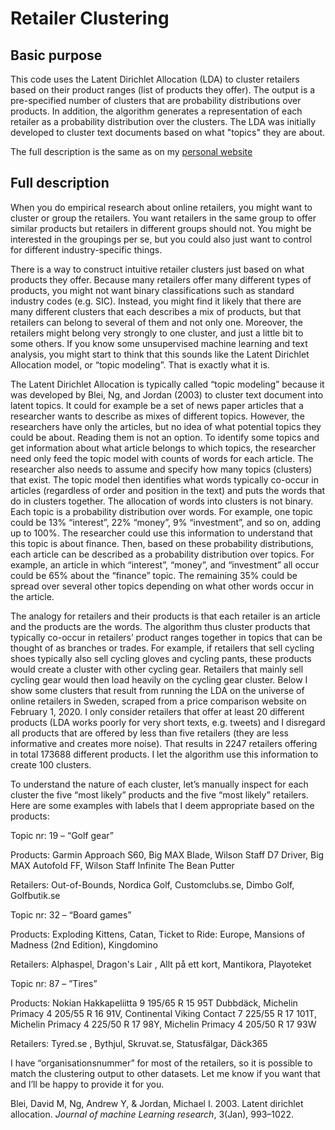 Retailer Clustering 
===================

Basic purpose
-------------

This code uses the Latent Dirichlet Allocation (LDA) to cluster retailers based on their product ranges (list of products they 
offer). The output is a pre-specified number of clusters that are probability distributions over products. In addition, the 
algorithm generates a representation of each retailer as a probability distribution over the clusters. The LDA was initially 
developed to cluster text documents based on what "topics" they are about.

The full description is the same as on my [personal website](https://sites.google.com/view/hampuspoppius/extra/e-tailer-clustering "personal website")

Full description
----------------

When you do empirical research about online retailers, you might want to cluster or group the retailers. You want retailers in the same group to offer similar products but retailers in different groups should not. You might be interested in the groupings per se, but you could also just want to control for different industry-specific things.

There is a way to construct intuitive retailer clusters just based on what products they offer. Because many retailers offer many different types of products, you might not want binary classifications such as standard industry codes (e.g. SIC). Instead, you might find it likely that there are many different clusters that each describes a mix of products, but that retailers can belong to several of them and not only one. Moreover, the retailers might belong very strongly to one cluster, and just a little bit to some others. If you know some unsupervised machine learning and text analysis, you might start to think that this sounds like the Latent Dirichlet Allocation model, or “topic modeling”. That is exactly what it is.

The Latent Dirichlet Allocation is typically called “topic modeling” because it was developed by Blei, Ng, and Jordan (2003) to cluster text document into latent topics. It could for example be a set of news paper articles that a researcher wants to describe as mixes of different topics. However, the researchers have only the articles, but no idea of what potential topics they could be about. Reading them is not an option. To identify some topics and get information about what article belongs to which topics, the researcher need only feed the topic model with counts of words for each article. The researcher also needs to assume and specify how many topics (clusters) that exist. The topic model then identifies what words typically co-occur in articles (regardless of order and position in the text) and puts the words that do in clusters together. The allocation of words into clusters is not binary. Each topic is a probability distribution over words. For example, one topic could be 13% “interest”, 22% “money”, 9% “investment”, and so on, adding up to 100%. The researcher could use this information to understand that this topic is about finance. Then, based on these probability distributions, each article can be described as a probability distribution over topics. For example, an article in which “interest”,  “money”, and “investment” all occur could be 65% about the “finance” topic. The remaining 35% could be spread over several other topics depending on what other words occur in the article.

The analogy for retailers and their products is that each retailer is an article and the products are the words. The algorithm thus cluster products that typically co-occur in retailers’ product ranges together in topics that can be thought of as branches or trades. For example, if retailers that sell cycling shoes typically also sell cycling gloves and cycling pants, these products would create a cluster with other cycling gear. Retailers that mainly sell cycling gear would then load heavily on the cycling gear cluster. Below I show some clusters that result from running the LDA on the universe of online retailers in Sweden, scraped from a price comparison website on February 1, 2020. I only consider retailers that offer at least 20 different products (LDA works poorly for very short texts, e.g. tweets) and I disregard all products that are offered by less than five retailers (they are less informative and creates more noise). That results in 2247 retailers offering in total 173688 different products. I let the algorithm use this information to create 100 clusters.

To understand the nature of each cluster, let’s manually inspect for each cluster the five “most likely” products and the five “most likely” retailers. Here are some examples with labels that I deem appropriate based on the products:



Topic nr: 19 – “Golf gear”

Products: Garmin Approach S60, Big MAX Blade, Wilson Staff D7 Driver, Big MAX Autofold FF, Wilson Staff Infinite The Bean Putter

Retailers: Out-of-Bounds, Nordica Golf, Customclubs.se, Dimbo Golf, Golfbutik.se

 

Topic nr: 32 – “Board games”

Products: Exploding Kittens, Catan, Ticket to Ride: Europe, Mansions of Madness (2nd Edition), Kingdomino

Retailers: Alphaspel, Dragon's Lair , Allt på ett kort, Mantikora, Playoteket

 

Topic nr: 87 – ”Tires”

Products: Nokian Hakkapeliitta 9 195/65 R 15 95T Dubbdäck, Michelin Primacy 4 205/55 R 16 91V, Continental Viking Contact 7 225/55 R 17 101T, Michelin Primacy 4 225/50 R 17 98Y, Michelin Primacy 4 205/50 R 17 93W

Retailers: Tyred.se , Bythjul, Skruvat.se, Statusfälgar, Däck365

 

I have “organisationsnummer” for most of the retailers, so it is possible to match the clustering output to other datasets. Let me know if you want that and I’ll be happy to provide it for you.

 

 

Blei, David M, Ng, Andrew Y, & Jordan, Michael I. 2003. Latent dirichlet allocation. *Journal of machine Learning research*, 3(Jan), 993–1022.